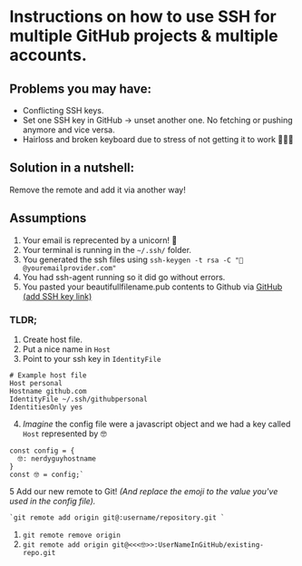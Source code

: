 # Instructions on how to use SSH for multiple GitHub projects & multiple accounts.

## Problems you may have:   
- Conflicting SSH keys.
- Set one SSH key in GitHub -> unset another one. No fetching or pushing anymore and vice versa.
- Hairloss and broken keyboard due to stress of not getting it to work 👨🏻‍🦲

## Solution in a nutshell:
Remove the remote and add it via another way!

## Assumptions
1. Your email is reprecented by a unicorn! 🦄
2. Your terminal is running in the `~/.ssh/` folder.
3. You generated the ssh files using `ssh-keygen -t rsa -C "🦄@youremailprovider.com"`
4. You had ssh-agent running so it did go without errors.
5. You pasted your beautifullfilename.pub contents to Github via [GitHub (add SSH key link)](https://github.com/settings/ssh/new)

### TLDR;   
1. Create host file. 
2. Put a nice name in `Host`
3. Point to your ssh key in `IdentityFile`

```
# Example host file
Host personal     
Hostname github.com
IdentityFile ~/.ssh/githubpersonal   
IdentitiesOnly yes
```

4. _Imagine_ the config file were a javascript object and we had a key called `Host` represented by 🤓 
```
const config = {
  🤓: nerdyguyhostname
}
const 🤓 = config;`
```

5 Add our new remote to Git! _(And replace the emoji to the value you've used in the config file)._

```
`git remote add origin git@:username/repository.git `
```


1. `git remote remove origin`
2. `git remote add origin git@<<<🤓>>:UserNameInGitHub/existing-repo.git`

